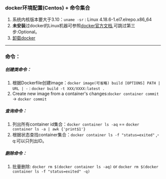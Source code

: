 ### docker环境配置(Centos) + 命令集合
1. 系统内核版本要大于3.10：`uname -sr` : Linux 4.18.6-1.el7.elrepo.x86_64 </br>
2. **未安装**过docker的Linux机器可参照[docker官方文档](https://docs.docker.com/install/linux/docker-ce/centos/#install-docker-ce-1),可跳过第三步:Optional。</br>
3. [卸载docker](https://my.oschina.net/lwenhao/blog/1617108)
---
### 命令：
##### 创建类命令：
1. 根据Dockerfile创建image：`docker image(可省略) build [OPTIONS] PATH | URL | -` : `docker build -t XXX/XXXX:latest . `
2. Create new image from a container's changes:`docker container commit` -> `docker commit`
##### 查询命令：
1. 列出所有container id集合：`docker container ls -aq` == `docker container ls -a | awk {'print$1'}`
2. 根据状态查找container集合：`docker container ls -f "status=exited"` ,-q:可以只列出ID。
##### 删除命令：
1. 批量删除: `docker rm $(docker container ls -aq)` or `docker rm $(docker container ls -f "status=exited" -q)`

